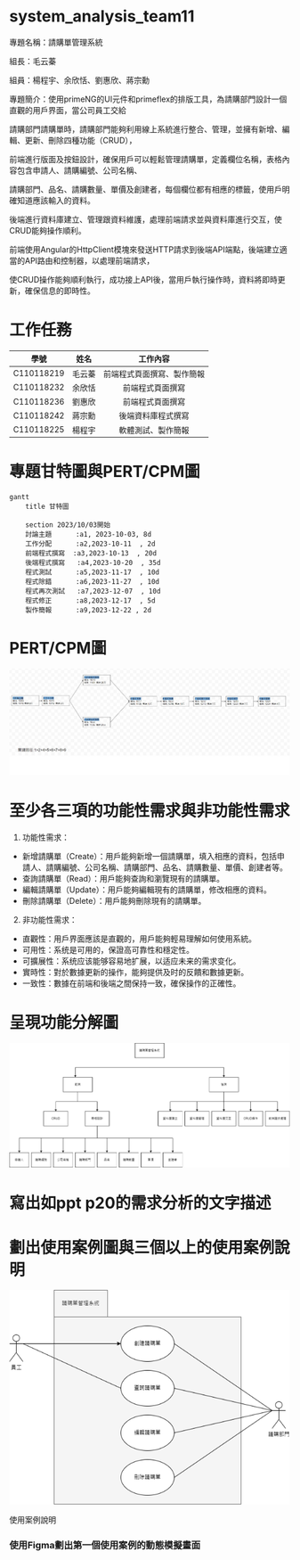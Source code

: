 # system_analysis_team11
專題名稱：請購單管理系統

組長：毛云蓁

組員：楊程宇、余欣恬、劉惠欣、蔣宗勳

專題簡介：使用primeNG的UI元件和primeflex的排版工具，為請購部門設計一個直觀的用戶界面，當公司員工交給

請購部門請購單時，請購部門能夠利用線上系統進行整合、管理，並擁有新增、編輯、更新、刪除四種功能（CRUD），

前端進行版面及按鈕設計，確保用戶可以輕鬆管理請購單，定義欄位名稱，表格內容包含申請人、請購編號、公司名稱、

請購部門、品名、請購數量、單價及創建者，每個欄位都有相應的標籤，使用戶明確知道應該輸入的資料。

後端進行資料庫建立、管理跟資料維護，處理前端請求並與資料庫進行交互，使CRUD能夠操作順利。

前端使用Angular的HttpClient模塊來發送HTTP請求到後端API端點，後端建立適當的API路由和控制器，以處理前端請求，

使CRUD操作能夠順利執行，成功接上API後，當用戶執行操作時，資料將即時更新，確保信息的即時性。

# 工作任務

| 學號 | 姓名 | 工作內容 |
|:-:| :-: | :-: |
| C110118219 | 毛云蓁 | 前端程式頁面撰寫、製作簡報 |
| C110118232 | 余欣恬 | 前端程式頁面撰寫 |
| C110118236 | 劉惠欣 | 前端程式頁面撰寫 |
| C110118242 | 蔣宗勳 | 後端資料庫程式撰寫|
| C110118225 | 楊程宇 | 軟體測試、製作簡報 |

# 專題甘特圖與PERT/CPM圖
```mermaid
gantt
    title 甘特圖

    section 2023/10/03開始
    討論主題      :a1, 2023-10-03, 8d
    工作分配      :a2,2023-10-11  , 2d
    前端程式撰寫  :a3,2023-10-13  , 20d
    後端程式撰寫   :a4,2023-10-20  , 35d
    程式測試      :a5,2023-11-17  , 10d
    程式除錯      :a6,2023-11-27  , 10d
    程式再次測試   :a7,2023-12-07  , 10d
    程式修正      :a8,2023-12-17  , 5d
    製作簡報      :a9,2023-12-22 , 2d
```

# PERT/CPM圖
![PERT](PERTCPM01.PNG "PERT")

# 至少各三項的功能性需求與非功能性需求
1. 功能性需求：
* 新增請購單（Create）：用戶能夠新增一個請購單，填入相應的資料，包括申請人、請購編號、公司名稱、請購部門、品名、請購數量、單價、創建者等。
* 查詢請購單（Read）：用戶能夠查詢和瀏覽現有的請購單。
* 編輯請購單（Update）：用戶能夠編輯現有的請購單，修改相應的資料。
* 刪除請購單（Delete）：用戶能夠刪除現有的請購單。

2. 非功能性需求：
* 直觀性：用戶界面應該是直觀的，用戶能夠輕易理解如何使用系統。
* 可用性：系统是可用的，保證高可靠性和穩定性。
* 可擴展性：系统应该能够容易地扩展，以适应未来的需求变化。
* 實時性：對於數據更新的操作，能夠提供及时的反饋和數據更新。
* 一致性：數據在前端和後端之間保持一致，確保操作的正確性。

# 呈現功能分解圖
![功能分解](功能分解.png "功能分解")

# 寫出如ppt p20的需求分析的文字描述

# 劃出使用案例圖與三個以上的使用案例說明
![使用案例](使用案例.png "使用案例")

使用案例說明

### 使用Figma劃出第一個使用案例的動態模擬畫面
